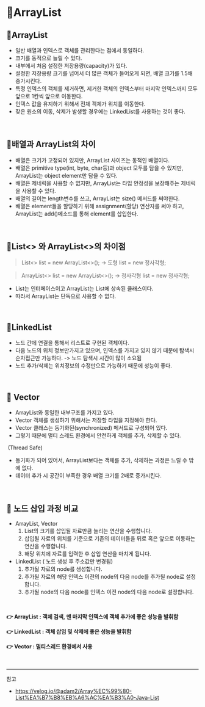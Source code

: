 # 🍞ArrayList

## 🍰ArrayList

- 일반 배열과 인덱스로 객체를 관리한다는 점에서 동일하다.
- 크기를 동적으로 늘릴 수 있다.
- 내부에서 처음 설정한 저장용량(capacity)가 있다.
- 설정한 저장용량 크기를 넘어서 더 많은 객체가 들어오게 되면, 배열 크기를 1.5배 증가시킨다.
- 특정 인덱스의 객체를 제거하면, 제거한 객체의 인덱스부터 마지막 인덱스까지 모두 앞으로 1칸씩 앞으로 이동한다.
- 인덱스 값을 유지하기 위해서 전체 객체가 위치를 이동한다.
- 잦은 원소의 이동, 삭제가 발생할 경우에는 LinkedList를 사용하는 것이 좋다.

<br>

## 🍰배열과 ArrayList의 차이

- 배열은 크기가 고정되어 있지만, ArrayList 사이즈는 동적인 배열이다.
- 배열은 primitive type(int, byte, char등)과 object 모두를 담을 수 있지만, ArrayList는 object element만 담을 수 있다.
- 배열은 제네릭을 사용할 수 없지만, ArrayList는 타입 안정성을 보장해주는 제네릭을 사용할 수 있다.
- 배열의 길이는 length변수를 쓰고, ArrayList는 size() 메서드를 써야한다.
- 배열은 element들을 할당하기 위해 assignment(할당) 연산자를 써야 하고, ArrayList는 add()메소드를 통해 element를 삽입한다.

<br>

## 🍰List<> 와 ArrayList<>의 차이점

>List<> list = new ArrayList<>();   ->  도형 list = new 정사각형;

> ArrayList<> list = new ArrayList<>();  -> 정사각형 list = new 정사각형;

- List는 인터페이스이고 ArrayList는 List에 상속된 클래스이다. 
- 따라서 ArrayList는 단독으로 사용할 수 없다.

<br>

## 🍰LinkedList

- 노드 간에 연결을 통해서 리스트로 구현된 객체이다.
- 다음 노드의 위치 정보만가지고 있으며, 인덱스를 가지고 있지 않기 때문에 탐색시 순차접근만 가능하다.  -> 노드 탐색시 시간이 많이 소요됨
- 노드 추가/삭제는 위치정보의 수정만으로 가능하기 때문에 성능이 좋다.

<br>

## 🍰 Vector

- ArrayList와 동일한 내부구조를 가지고 있다.
- Vector 객체를 생성하기 위해서는 저장할 타입을 지정해야 한다.
- Vector 클래스는 동기화된(synchronized) 메서드로 구성되어 있다.
- 그렇기 때문에 멀티 스레드 환경에서 안전하게 객체를 추가, 삭제할 수 있다.

​       (Thread Safe)

- 동기화가 되어 있어서, ArrayList보다는 객체를 추가, 삭제하는 과정은 느릴 수 밖에 없다.
- 데이터 추가 시 공간이 부족한 경우 배열 크기를 2배로 증가시킨다.

<br>

## 🍰 노드 삽입 과정 비교

- ArrayList, Vector
  1. List의 크기를 삽입될 자료만큼 늘리는 연산을 수행합니다.
  2. 삽입될 자료의 위치를 기준으로 기존의 데이터들을 뒤로 혹은 앞으로  이동하는 연산을 수행합니다.
  3. 해당 위치에 자료를 입력한 후 삽입 연산을 마치게 됩니다.
- LinkedList ( 노드 생성 후 주소값만 변경됨)
  1. 추가될 자료의 node를 생성합니다.
  2. 추가될 자료의 해당 인덱스 이전의 node의 다음 node를 추가될 node로 설정합니다.
  3. 추가될 node의 다음 node를 인덱스 이전 node의 다음 node로 설정합니다.

<br>

**👉 ArrayList : 객체 검색, 맨 마지막 인덱스에 객체 추가에 좋은 성능을 발휘함**

**👉 LinkedList : 객체 삽임 및 삭제에 좋은 성능을 발휘함**

**👉 Vector : 멀티스레드 환경에서 사용**

<br>

---

참고

- https://velog.io/@adam2/Array%EC%99%80-List%EA%B7%B8%EB%A6%AC%EA%B3%A0-Java-List

<br>